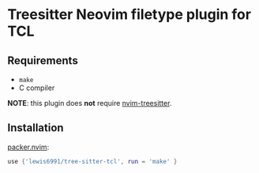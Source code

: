 # Treesitter Neovim filetype plugin for TCL

## Requirements

- `make`
- C compiler

**NOTE**: this plugin does **not** require [nvim-treesitter].

## Installation

[packer.nvim]:
```lua
use {'lewis6991/tree-sitter-tcl', run = 'make' }
```

[packer.nvim]: https://github.com/wbthomason/packer.nvim
[nvim-treesitter]: https://github.com/nvim-treesitter/nvim-treesitter
